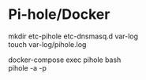# Pi-hole/Docker  

mkdir etc-pihole etc-dnsmasq.d var-log  
touch var-log/pihole.log  

docker-compose exec pihole bash  
pihole -a -p
